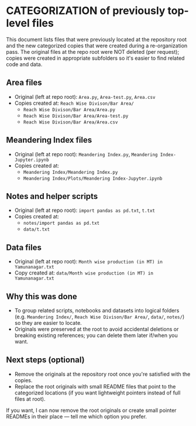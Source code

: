 # CATEGORIZATION of previously top-level files

This document lists files that were previously located at the repository root and the new categorized copies that were created during a re-organization pass. The original files at the repo root were NOT deleted (per request); copies were created in appropriate subfolders so it's easier to find related code and data.

## Area files
- Original (left at repo root): `Area.py`, `Area-test.py`, `Area.csv`
- Copies created at: `Reach Wise Divison/Bar Area/`
  - `Reach Wise Divison/Bar Area/Area.py`
  - `Reach Wise Divison/Bar Area/Area-test.py`
  - `Reach Wise Divison/Bar Area/Area.csv`

## Meandering Index files
- Original (left at repo root): `Meandering Index.py`, `Meandering Index-Jupyter.ipynb`
- Copies created at:
  - `Meandering Index/Meandering Index.py`
  - `Meandering Index/Plots/Meandering Index-Jupyter.ipynb`

## Notes and helper scripts
- Original (left at repo root): `import pandas as pd.txt`, `t.txt`
- Copies created at:
  - `notes/import pandas as pd.txt`
  - `data/t.txt`

## Data files
- Original (left at repo root): `Month wise production (in MT) in Yamunanagar.txt`
- Copy created at: `data/Month wise production (in MT) in Yamunanagar.txt`

## Why this was done
- To group related scripts, notebooks and datasets into logical folders (e.g. `Meandering Index/`, `Reach Wise Divison/Bar Area/`, `data/`, `notes/`) so they are easier to locate.
- Originals were preserved at the root to avoid accidental deletions or breaking existing references; you can delete them later if/when you want.

## Next steps (optional)
- Remove the originals at the repository root once you're satisfied with the copies.
- Replace the root originals with small README files that point to the categorized locations (if you want lightweight pointers instead of full files at root).

If you want, I can now remove the root originals or create small pointer READMEs in their place — tell me which option you prefer.
